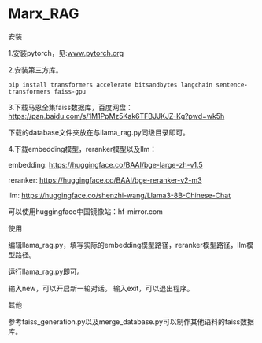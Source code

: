 # Marx_RAG

安装

1.安装pytorch，见:www.pytorch.org

2.安装第三方库。

    pip install transformers accelerate bitsandbytes langchain sentence-transformers faiss-gpu
  
3.下载马恩全集faiss数据库，百度网盘：https://pan.baidu.com/s/1M1PpMz5Kak6TFBJJKJZ-Kg?pwd=wk5h

  下载的database文件夹放在与llama_rag.py同级目录即可。

4.下载embedding模型，reranker模型以及llm：

  embedding: https://huggingface.co/BAAI/bge-large-zh-v1.5
  
  reranker: https://huggingface.co/BAAI/bge-reranker-v2-m3
  
  llm: https://huggingface.co/shenzhi-wang/Llama3-8B-Chinese-Chat

  可以使用huggingface中国镜像站：hf-mirror.com
  

使用

编辑llama_rag.py，填写实际的embedding模型路径，reranker模型路径，llm模型路径。

运行llama_rag.py即可。

输入new，可以开启新一轮对话。
输入exit，可以退出程序。


其他

参考faiss_generation.py以及merge_database.py可以制作其他语料的faiss数据库。

